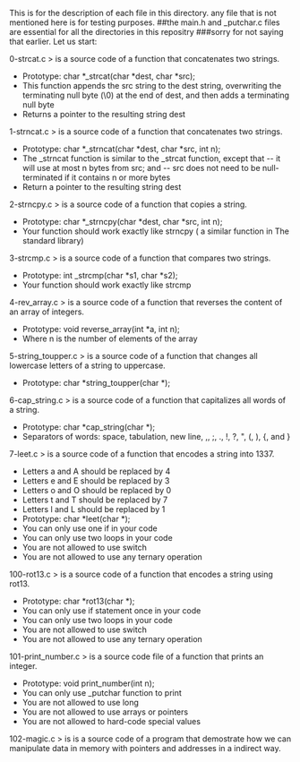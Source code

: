 <p dir="auto">
This is for the description of each file in this directory.
any file that is not mentioned here is for testing purposes.
##the main.h and _putchar.c files are essential for all the directories in this repositry
###sorry for not saying that earlier.
Let us start:</p>
<p dir="auto">0-strcat.c &gt; is a source code of a function that concatenates two strings.</p>
<ul dir="auto">
<li>Prototype: char *_strcat(char *dest, char *src);</li>
<li>This function appends the src string to the dest string, overwriting the terminating null byte (\0) at the end of dest, and then adds a terminating null byte</li>
<li>Returns a pointer to the resulting string dest</li>
</ul>
<p dir="auto">1-strncat.c &gt; is a source code of a function that concatenates two strings.</p>
<ul dir="auto">
<li>Prototype: char *_strncat(char *dest, char *src, int n);</li>
<li>The _strncat function is similar to the _strcat function, except that
-- it will use at most n bytes from src; and
-- src does not need to be null-terminated if it contains n or more bytes</li>
<li>Return a pointer to the resulting string dest</li>
</ul>
<p dir="auto">2-strncpy.c &gt; is a source code of a function that copies a string.</p>
<ul dir="auto">
<li>Prototype: char *_strncpy(char *dest, char *src, int n);</li>
<li>Your function should work exactly like strncpy ( a similar function in The standard library)</li>
</ul>
<p dir="auto">3-strcmp.c &gt; is a source code of a function that compares two strings.</p>
<ul dir="auto">
<li>Prototype: int _strcmp(char *s1, char *s2);</li>
<li>Your function should work exactly like strcmp</li>
</ul>
<p dir="auto">4-rev_array.c &gt; is a source code of a function that reverses the content of an array of integers.</p>
<ul dir="auto">
<li>Prototype: void reverse_array(int *a, int n);</li>
<li>Where n is the number of elements of the array</li>
</ul>
<p dir="auto">5-string_toupper.c &gt; is a source code of a function that changes all lowercase letters of a string to uppercase.</p>
<ul dir="auto">
<li>Prototype: char *string_toupper(char *);</li>
</ul>
<p dir="auto">6-cap_string.c &gt; is a source code of a function that capitalizes all words of a string.</p>
<ul dir="auto">
<li>Prototype: char *cap_string(char *);</li>
<li>Separators of words: space, tabulation, new line, ,, ;, ., !, ?, ", (, ), {, and }</li>
</ul>
<p dir="auto">7-leet.c &gt; is a source code of a function that encodes a string into 1337.</p>
<ul dir="auto">
<li>Letters a and A should be replaced by 4</li>
<li>Letters e and E should be replaced by 3</li>
<li>Letters o and O should be replaced by 0</li>
<li>Letters t and T should be replaced by 7</li>
<li>Letters l and L should be replaced by 1</li>
<li>Prototype: char *leet(char *);</li>
<li>You can only use one if in your code</li>
<li>You can only use two loops in your code</li>
<li>You are not allowed to use switch</li>
<li>You are not allowed to use any ternary operation</li>
</ul>
<p dir="auto">100-rot13.c &gt; is a source code of a function that encodes a string using rot13.</p>
<ul dir="auto">
<li>Prototype: char *rot13(char *);</li>
<li>You can only use if statement once in your code</li>
<li>You can only use two loops in your code</li>
<li>You are not allowed to use switch</li>
<li>You are not allowed to use any ternary operation</li>
</ul>
<p dir="auto">101-print_number.c &gt; is a source code file of a function that prints an integer.</p>
<ul dir="auto">
<li>Prototype: void print_number(int n);</li>
<li>You can only use _putchar function to print</li>
<li>You are not allowed to use long</li>
<li>You are not allowed to use arrays or pointers</li>
<li>You are not allowed to hard-code special values</li>
</ul>
<p dir="auto">102-magic.c &gt; is is a source code of a program that demostrate how we can manipulate data in memory with pointers and addresses in a indirect way.</p>